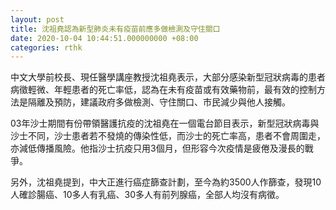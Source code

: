 ```yaml
---
layout: post
title: 沈祖堯認為新型肺炎未有疫苗前應多做檢測及守住關口
date: 2020-10-04 10:44:51.000000000 +08:00
categories: rthk
---
```


中文大學前校長、現任醫學講座教授沈祖堯表示，大部分感染新型冠狀病毒的患者病徵輕微、年輕患者的死亡率低，認為在未有疫苗或有效藥物前，最有效的控制方法是隔離及預防，建議政府多做檢測、守住關口、市民減少與他人接觸。

03年沙士期間有份帶領醫護抗疫的沈祖堯在一個電台節目表示，新型冠狀病毒與沙士不同，沙士患者若不發燒的傳染性低，而沙士的死亡率高，患者不會周圍走，亦減低傳播風險。他指沙士抗疫只用3個月，但形容今次疫情是疲倦及漫長的戰爭。

另外，沈祖堯提到，中大正進行癌症篩查計劃，至今為約3500人作篩查，發現10人確診腸癌、10多人有乳癌、30多人有前列腺癌，全部人均沒有病徵。
